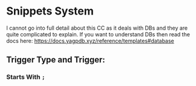 # Snippets System

I cannot go into full detail about this CC as it deals with DBs and they are quite complicated to explain. If you want to understand DBs then read the docs here: https://docs.yagpdb.xyz/reference/templates#database

## Trigger Type and Trigger:

### Starts With `;`
